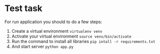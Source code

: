 # Test task
For run application you should to do a few steps:
1. Create a virtual environment ```virtualenv venv```
2. Activate your virtual environment ```source venv/bin/activate```
3. Run the command to install all libraries ```pip intall -r requirements.txt```
4. And start server ```python app.py```
